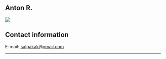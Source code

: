 ## Anton R.
![](https://avatars.githubusercontent.com/u/173004689?s=400&u=b859a7dd4c078aa3052c979d40668d0d0cbebf8f&v=4)
## Contact information
E-mail: salpakak@gmail.com
___
